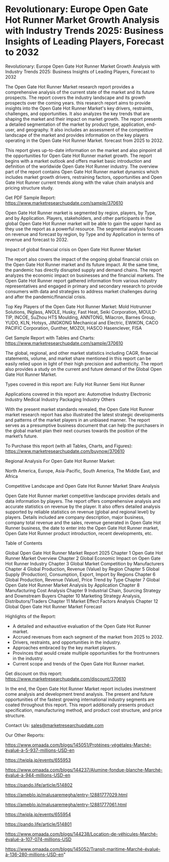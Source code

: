 # Revolutionary: Europe Open Gate Hot Runner Market Growth Analysis with Industry Trends 2025: Business Insights of Leading Players, Forecast to 2032
 Revolutionary: Europe Open Gate Hot Runner Market Growth Analysis with Industry Trends 2025: Business Insights of Leading Players, Forecast to 2032

The Open Gate Hot Runner Market research report provides a comprehensive analysis of the current state of the market and its future prospects. The report covers the industry landscape and its growth prospects over the coming years. this research report aims to provide insights into the Open Gate Hot Runner Market's key drivers, restraints, challenges, and opportunities. It also analyzes the key trends that are shaping the market and their impact on market growth. The report presents a detailed segmentation of the market by product type, application, end-user, and geography. It also includes an assessment of the competitive landscape of the market and provides information on the key players operating in the Open Gate Hot Runner Market. forecast from 2025 to 2032.

This report gives up-to-date information on the market and also pinpoint all the opportunities for Open Gate Hot Runner market growth. The report begins with a market outlook and offers market basic introduction and definition of the worldwide Open Gate Hot Runner industry. The overview part of the report contains Open Gate Hot Runner market dynamics which includes market growth drivers, restraining factors, opportunities and Open Gate Hot Runner current trends along with the value chain analysis and pricing structure study.

Get PDF Sample Report: https://www.marketresearchupdate.com/sample/370610

Open Gate Hot Runner market is segmented by region, players, by Type, and by Application. Players, stakeholders, and other participants in the global Open Gate Hot Runner market will be able to gain the upper hand as they use the report as a powerful resource. The segmental analysis focuses on revenue and forecast by region, by Type and by Application in terms of revenue and forecast to 2032.

Impact of global financial crisis on Open Gate Hot Runner Market

The report also covers the impact of the ongoing global financial crisis on the Open Gate Hot Runner market and its future impact. At the same time, the pandemic has directly disrupted supply and demand chains. The report analyzes the economic impact on businesses and the financial markets. The Open Gate Hot Runner report gathered information from various industry representatives and engaged in primary and secondary research to provide consumers with data and strategies to address market challenges during and after the pandemic/financial crisis.

Top Key Players of the Open Gate Hot Runner Market:
Mold Hotrunner Solutions, INglass, ANOLE, Husky, Fast Heat, Seiki Corporation, MOULD-TIP, INCOE, SuZhou HTS Moulding, ANNTONG, Milacron, Barnes Group, YUDO, KLN, Hotsys, JINGKONG Mechanical and Electric, EWIKON, CACO PACIFIC Corporation, Gunther, MOZOI, HASCO Hasenclever, FISA


Get Sample Report with Tables and Charts: https://www.marketresearchupdate.com/sample/370610

The global, regional, and other market statistics including CAGR, financial statements, volume, and market share mentioned in this report can be easily relied upon in light of their high precision and authenticity. The report also provides a study on the current and future demand of the Global Open Gate Hot Runner Market.

Types covered in this report are:
Fully Hot Runner
Semi Hot Runner


Applications covered in this report are:
Automotive Industry
Electronic Industry
Medical Industry
Packaging Industry
Others


With the present market standards revealed, the Open Gate Hot Runner market research report has also illustrated the latest strategic developments and patterns of the market players in an unbiased manner. The report serves as a presumptive business document that can help the purchasers in the global market plan their next courses towards the position of the market’s future.

To Purchase this report (with all Tables, Charts, and Figures): https://www.marketresearchupdate.com/buynow/370610

Regional Analysis For Open Gate Hot Runner Market:

North America, Europe, Asia-Pacific, South America, The Middle East, and Africa

Competitive Landscape and Open Gate Hot Runner Market Share Analysis

Open Gate Hot Runner market competitive landscape provides details and data information by players. The report offers comprehensive analysis and accurate statistics on revenue by the player. It also offers detailed analysis supported by reliable statistics on revenue (global and regional level) by players. Details included are company description, major business, company total revenue and the sales, revenue generated in Open Gate Hot Runner business, the date to enter into the Open Gate Hot Runner market, Open Gate Hot Runner product introduction, recent developments, etc.

Table of Contents

Global Open Gate Hot Runner Market Report 2025
Chapter 1 Open Gate Hot Runner Market Overview
Chapter 2 Global Economic Impact on Open Gate Hot Runner Industry
Chapter 3 Global Market Competition by Manufacturers
Chapter 4 Global Production, Revenue (Value) by Region
Chapter 5 Global Supply (Production), Consumption, Export, Import by Regions
Chapter 6 Global Production, Revenue (Value), Price Trend by Type
Chapter 7 Global Open Gate Hot Runner Market Analysis by Application
Chapter 8 Manufacturing Cost Analysis
Chapter 9 Industrial Chain, Sourcing Strategy and Downstream Buyers
Chapter 10 Marketing Strategy Analysis, Distributors/Traders
Chapter 11 Market Effect Factors Analysis
Chapter 12 Global Open Gate Hot Runner Market Forecast

Highlights of the Report:

- A detailed and exhaustive evaluation of the Open Gate Hot Runner market.
- Accrued revenues from each segment of the market from 2025 to 2032.
- Drivers, restraints, and opportunities in the industry.
- Approaches embraced by the key market players.
- Provinces that would create multiple opportunities for the frontrunners in the industry.
- Current scope and trends of the Open Gate Hot Runner market.

Get discount on this report: https://www.marketresearchupdate.com/discount/370610

In the end, the Open Gate Hot Runner Market report includes investment come analysis and development trend analysis. The present and future opportunities of the fastest growing international industry segments are coated throughout this report. This report additionally presents product specification, manufacturing method, and product cost structure, and price structure.

Contact Us:
sales@marketresearchupdate.com

Our Other Reports:

https://www.omaada.com/blogs/145051/Protéines-végétales-Marché-évalué-à-5-937-millions-USD-en

https://twipla.jp/events/655953

https://www.omaada.com/blogs/144237/Alumine-fondue-blanche-Marché-évalué-à-944-millions-USD-en

https://pando.life/article/514802

https://ameblo.jp/malusaremegha/entry-12881777029.html

https://ameblo.jp/malusaremegha/entry-12881777061.html

https://twipla.jp/events/655954

https://pando.life/article/514801

https://www.omaada.com/blogs/144238/Location-de-véhicules-Marché-évalué-à-107-074-millions-USD

https://www.omaada.com/blogs/145052/Transit-maritime-Marché-évalué-à-136-280-millions-USD-en"
